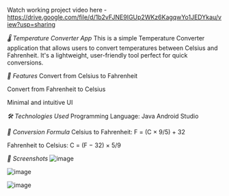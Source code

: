 Watch working project video here - https://drive.google.com/file/d/1b2vFJNE9IGUp2WKz6KagqwYo1JEDYkau/view?usp=sharing

*🌡️ Temperature Converter App*
This is a simple Temperature Converter application that allows users to convert temperatures between Celsius and Fahrenheit. It's a lightweight, user-friendly tool perfect for quick conversions.

*🚀 Features*
Convert from Celsius to Fahrenheit

Convert from Fahrenheit to Celsius

Minimal and intuitive UI

*🛠️ Technologies Used*
Programming Language: Java
Android Studio

*🧮 Conversion Formula*
Celsius to Fahrenheit:
F = (C × 9/5) + 32

Fahrenheit to Celsius:
C = (F − 32) × 5/9

*📸 Screenshots*
![image](https://github.com/user-attachments/assets/ae63a48d-262b-40ce-a8fd-6db98ca98e0f)


![image](https://github.com/user-attachments/assets/2e113763-4948-4055-afce-4c0285388218)


![image](https://github.com/user-attachments/assets/1bab2299-df36-4785-bcf8-e61750cb689d)


